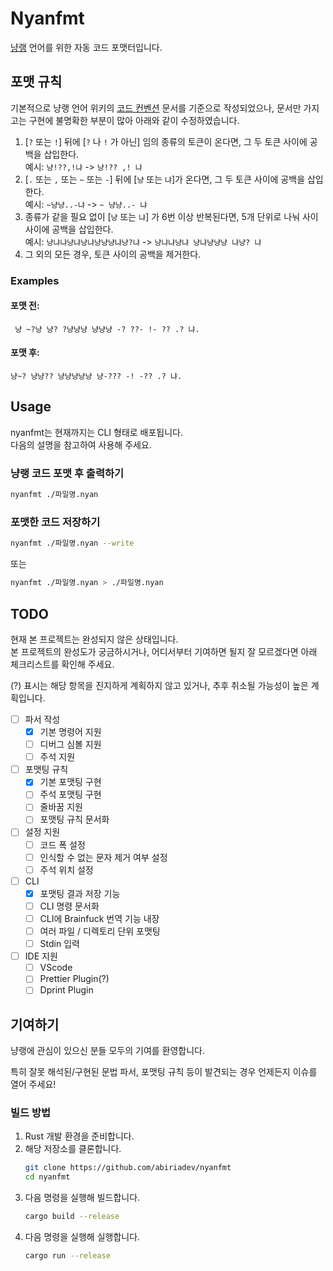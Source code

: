 # Nyanfmt

[냥랭](https://github.com/sserve-kr/Nyanlang) 언어를 위한 자동 코드 포맷터입니다.

## 포맷 규칙

기본적으로 냥랭 언어 위키의 [코드 컨벤션](https://github.com/sserve-kr/Nyanlang/wiki#%EC%BD%94%EB%93%9C-%EC%BB%A8%EB%B2%A4%EC%85%98%EC%9D%B4%EB%8B%A4%EB%83%A5) 문서를 기준으로 작성되었으나, 문서만 가지고는 구현에 불명확한 부분이 많아 아래와 같이 수정하였습니다.

1. [`?` 또는 `!`] 뒤에 [`?` 나 `!` 가 아닌] 임의 종류의 토큰이 온다면, 그 두 토큰 사이에 공백을 삽입한다. \
예시: `냥!??,!냐` -> `냥!?? ,! 냐`
2. [`.` 또는 `,` 또는 `~` 또는 `-`] 뒤에 [`냥` 또는 `냐`]가 온다면, 그 두 토큰 사이에 공백을 삽입한다. \
예시: `~냥냥..-냐` -> `~ 냥냥..- 냐`
3. 종류가 같을 필요 없이 [`냥` 또는 `냐`] 가 6번 이상 반복된다면, 5개 단위로 나눠 사이사이에 공백을 삽입한다. \
예시: `냥냐냐냥냐냥냐냥냥냥냐냥?냐` -> `냥냐냐냥냐 냥냐냥냥냥 냐냥? 냐`
4. 그 외의 모든 경우, 토큰 사이의 공백을 제거한다.

### Examples

#### 포맷 전:

```bf
 냥 ~?냥 냥? ?냥냥냥 냥냥냥 -? ??- !- ?? .? 냐.
```

#### 포맷 후:

```bf
냥~? 냥냥?? 냥냥냥냥냥 냥-??? -! -?? .? 냐.
```

## Usage

nyanfmt는 현재까지는 CLI 형태로 배포됩니다. \
다음의 설명을 참고하여 사용해 주세요.

### 냥랭 코드 포맷 후 출력하기

```sh
nyanfmt ./파일명.nyan
```

### 포맷한 코드 저장하기

```sh
nyanfmt ./파일명.nyan --write
```

또는

```sh
nyanfmt ./파일명.nyan > ./파일명.nyan
```

## TODO

현재 본 프로젝트는 완성되지 않은 상태입니다. \
본 프로젝트의 완성도가 궁금하시거나, 어디서부터 기여하면 될지 잘 모르겠다면 아래 체크리스트를 확인해 주세요.

(?) 표시는 해당 항목을 진지하게 계획하지 않고 있거나, 추후 취소될 가능성이 높은 계획입니다.
 - [ ] 파서 작성
   - [x] 기본 명령어 지원
   - [ ] 디버그 심볼 지원
   - [ ] 주석 지원
 - [ ] 포맷팅 규칙
   - [x] 기본 포맷팅 구현
   - [ ] 주석 포맷팅 구현
   - [ ] 줄바꿈 지원
   - [ ] 포맷팅 규칙 문서화
 - [ ] 설정 지원
   - [ ] 코드 폭 설정
   - [ ] 인식할 수 없는 문자 제거 여부 설정
   - [ ] 주석 위치 설정
 - [ ] CLI
   - [x] 포맷팅 결과 저장 기능
   - [ ] CLI 명령 문서화
   - [ ] CLI에 Brainfuck 번역 기능 내장
   - [ ] 여러 파일 / 디렉토리 단위 포맷팅
   - [ ] Stdin 입력
 - [ ] IDE 지원
   - [ ] VScode
   - [ ] Prettier Plugin(?)
   - [ ] Dprint Plugin

## 기여하기

냥랭에 관심이 있으신 분들 모두의 기여를 환영합니다.

특히 잘못 해석된/구현된 문법 파서, 포맷팅 규칙 등이 발견되는 경우 언제든지 이슈를 열어 주세요!

### 빌드 방법

1. Rust 개발 환경을 준비합니다.
2. 해당 저장소를 클론합니다.
    ```sh
    git clone https://github.com/abiriadev/nyanfmt
    cd nyanfmt
    ```
3. 다음 명령을 실행해 빌드합니다.
    ```sh
    cargo build --release
    ```
4. 다음 명령을 실행해 실행합니다.
    ```sh
    cargo run --release
    ```
